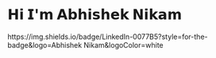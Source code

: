 <h1><a herf="https://github.com/Abhisheknik"> 𝗛𝗶 𝗜'𝗺 𝗔𝗯𝗵𝗶𝘀𝗵𝗲𝗸 𝗡𝗶𝗸𝗮𝗺</h1>
https://img.shields.io/badge/LinkedIn-0077B5?style=for-the-badge&logo=Abhishek Nikam&logoColor=white</span>

